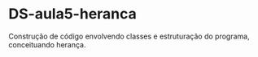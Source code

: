 # DS-aula5-heranca
Construção de código envolvendo classes e estruturação do programa, conceituando herança.
